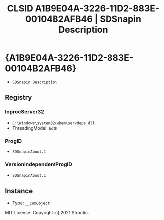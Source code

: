﻿---
title: "CLSID A1B9E04A-3226-11D2-883E-00104B2AFB46 | SDSnapin Description"
excerpt: What is COM-Object CLSID A1B9E04A-3226-11D2-883E-00104B2AFB46?
---

# {A1B9E04A-3226-11D2-883E-00104B2AFB46}

* `SDSnapin Description`

## Registry


### InprocServer32

* `C:\Windows\system32\wbem\servdeps.dll`
* ThreadingModel: `both`

### ProgID

* `SDSnapinAbout.1`

### VersionIndependentProgID

* `SDSnapinAbout.1`

## Instance

* Type: `__ComObject`

MIT License. Copyright (c) 2021 Strontic.



